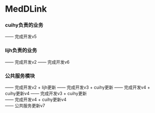 # MedDLink

### cuihy负责的业务
—— 完成开发v5  
### lijh负责的业务
—— 完成开发v2
—— 完成开发v6
### 公共服务模块
—— 完成开发v2 + lijh更新
—— 完成开发v3 + cuihy更新
—— 完成开发v4 + cuihy更新v4
—— 完成开发v3 + cuihy更新  
—— 完成开发v4 + cuihy更新v4  
—— 公共服务更新v7
